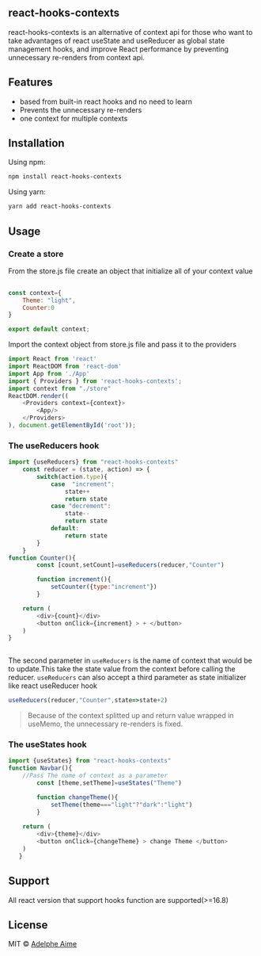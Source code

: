 
## react-hooks-contexts

react-hooks-contexts is an alternative of context api for those who want to take advantages of react useState and useReducer as global state management hooks, and  improve React performance by preventing unnecessary re-renders from context api.

## Features
- based from built-in react hooks and no need to learn
- Prevents the unnecessary re-renders
- one context for multiple contexts

## Installation
Using npm:

```bash
npm install react-hooks-contexts
```
Using yarn:

```bash
yarn add react-hooks-contexts
```
## Usage
### Create a store
From the store.js file create an object that initialize all of your context value
```js
 
const context={
    Theme: "light",
    Counter:0
}

export default context;
```
Import the context object from store.js file and pass it to the providers

```js
import React from 'react'
import ReactDOM from 'react-dom'
import App from './App'
import { Providers } from 'react-hooks-contexts';
import context from "./store"
ReactDOM.render((
    <Providers context={context}>
        <App/>
    </Providers>
), document.getElementById('root'));
```
### The useReducers hook
```js
import {useReducers} from "react-hooks-contexts"
    const reducer = (state, action) => {
        switch(action.type){
            case  "increment":
                state++
                return state
            case "decrement":
                state--
                return state
            default:
                return state
        }
    }
function Counter(){
        const [count,setCount]=useReducers(reducer,"Counter")

        function increment(){
            setCounter({type:"increment"})
        }

    return (
        <div>{count}</div>
        <button onClick={increment} > + </button>
    )
} 
    
```
The second parameter in `useReducers` is the name of context that would be to update.This take the state value from the context before calling the reducer.
`useReducers` can also accept a third parameter as state initializer like react useReducer hook

```js
useReducers(reducer,"Counter",state=>state+2)
```

>Because of the context splitted up and return value wrapped in useMemo, the unnecessary re-renders is fixed. 

### The useStates hook
```js
import {useStates} from "react-hooks-contexts"
function Navbar(){
    //Pass The name of context as a parameter
        const [theme,setTheme]=useStates("Theme")

        function changeTheme(){
            setTheme(theme==="light"?"dark":"light")
        }
        
    return (
        <div>{theme}</div>
        <button onClick={changeTheme} > change Theme </button>
    )
   } 
```
## Support

All react version that support hooks function are supported(>=16.8)

## License
MIT © [Adelphe Aime](https://github.com/adelpheRaime) 






